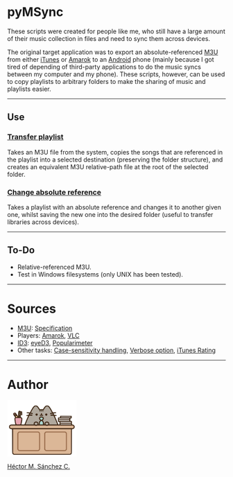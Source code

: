 # pyMSync

These scripts were created for people like me, who still have a large amount of their music collection in files and need to sync them across devices.

The original target application was to export an absolute-referenced [M3U](https://en.wikipedia.org/wiki/M3U) from either [iTunes](https://www.apple.com/itunes/) or [Amarok](https://amarok.kde.org/) to an [Android](https://www.android.com/) phone (mainly because I got tired of depending of third-party applications to do the music syncs between my computer and my phone). These scripts, however, can be used to copy playlists to arbitrary folders to make the sharing of music and playlists easier.

<hr>

## Use

### [Transfer playlist](./copyPlaylist.py)

Takes an M3U file from the system, copies the songs that are referenced in the playlist into a selected destination (preserving the folder structure), and creates an equivalent M3U relative-path file at the root of the selected folder.

### [Change absolute reference](./copyPlaylist.py)

Takes a playlist with an absolute reference and changes it to another given one, whilst saving the new one into the desired folder (useful to transfer libraries across devices).

<hr>

## To-Do

* Relative-referenced M3U.
* Test in Windows filesystems (only UNIX has been tested).

<hr>

# Sources

* [M3U](https://en.wikipedia.org/wiki/M3U): [Specification](https://schworak.com/blog/e39/m3u-play-list-specification/)
* Players: [Amarok](https://userbase.kde.org/Amarok/Manual), [VLC](https://www.videolan.org/doc/)
* [ID3](https://en.wikipedia.org/wiki/ID3): [eyeD3](https://eyed3.readthedocs.io/en/latest/eyed3.id3.html#eyed3.id3.frames.PopularityFrame.rating), [Popularimeter](http://id3.org/id3v2.3.0#sec4.18)
* Other tasks: [Case-sensitivity handling](https://stackoverflow.com/questions/25843269/can-you-force-os-path-isfile-to-use-case-insensitivity-when-checking-a-file-on), [Verbose option](https://stackoverflow.com/questions/5980042/how-to-implement-the-verbose-or-v-option-into-a-script), [iTunes Rating](https://community.mp3tag.de/t/saving-itunes-rating-and-counter/3803/5)

<hr>

# Author

<img src="./media/pusheen.jpg" height="130px" align="middle"><br>

[Héctor M. Sánchez C.](https://chipdelmal.github.io/)
